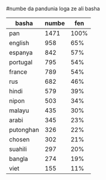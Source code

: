 #numbe da pandunia loga ze ali basha

| basha | numbe | fen |
|-------|-------|-----|
| pan | 1471 | 100% |
| english | 958 | 65% |
| espanya | 842 | 57% |
| portugal | 795 | 54% |
| france | 789 | 54% |
| rus | 682 | 46% |
| hindi | 579 | 39% |
| nipon | 503 | 34% |
| malayu | 435 | 30% |
| arabi | 345 | 23% |
| putonghan | 326 | 22% |
| chosen | 302 | 21% |
| suahili | 297 | 20% |
| bangla | 274 | 19% |
| viet | 155 | 11% |
